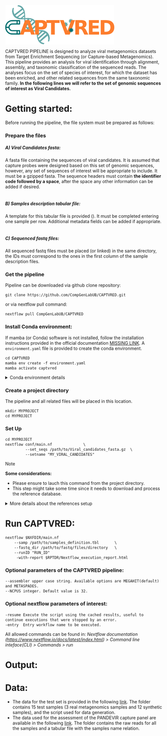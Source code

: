 <img src="./docs/captvred_logo.png" title="CAPTVRED" alt="CAPTVRED" width="350px" align="center" />

CAPTVRED PIPELINE is designed to analyze viral metagenomics datasets from Target Enrichment Sequencing (or Capture-based Metagenomics). This pipeline provides an analysis for viral identification through alignment, assembly, and taxonomic classification of the sequenced reads. The analyses focus on the set of species of interest, for which the dataset has been enriched, and other related sequences from the same taxonomic family. **In the following lines we will refer to the set of genomic sequences of interest as Viral Candidates.**

# Getting started:
Before running the pipeline, the file system must be prepared as follows:

### Prepare the files <br />

##### A) Viral Candidates fasta:</u> <br />
A fasta file containing the sequences of viral candidates. It  is assumed that capture probes were designed based on this set of genomic sequences, however, any set of sequences of interest will be appropriate to include. It must be a gzipped fasta. The sequence headers must contain **the identifier code followed by a space**, after the space any other information can be added if desired.<br />
<br />
 ##### B) Samples description tabular file:</u><br />
A template for this tabular file is provided (). It must be completed entering one sample per row. Additional metadata fields can be added if appropriate.<br />
<br />
 ##### C) Sequenced fastq files:</u><br />
 All sequenced fastq files must be placed (or linked) in the same directory, the IDs must correspond to the ones in the first column of the sample description files.
 
### Get the pipeline<br />
Pipeline can be downloaded via github clone repository:

   ```{.sh}
   git clone https://github.com/CompGenLabUB/CAPTVRED.git
   ```
or via nextflow pull command:
  ```{.sh}
  nextflow pull CompGenLabUB/CAPTVRED
  ```

### Install Conda environment:<br />
If mamba (or Conda) software is not installed, follow the installation instructions provided in the official documentation [MISSING LINK]().
A ```environment.yaml``` file is provided to create the conda environment.

```
cd CAPTVRED
mamba env create -f environment.yaml
mamba activate captvred
```
<details>
 <summary>Conda environment details</summary>
 The main programs installed in conda environment are described here:
 
| Program                      | Version       | Channel           |
|------------------------------|---------------|-------------------|
| perl                         | latest        | defaults          |
| python                       | 3.9.2         | defaults          |
| biopython                    | latest        | conda-forge       |
| bbmap                        | latest        | bioconda          |
| fastqc                       | latest        | bioconda          |
| multiqc                      | latest        | bioconda          |
| bowtie2                      | latest        | bioconda          |
| samtools                     | latest        | bioconda          |
| seqkit                       | latest        | bioconda          |
| megahit                      | latest        | bioconda          |
| spades                       | latest        | bioconda          |
| blast                        | latest        | bioconda          |
| gawk                         | latest        | conda-forge       |
| kaiju                        | 1.9.0         | bioconda          |
| r-base                       | 4.0.5         | r                 |
| r-ggplot2                    | latest        | r                 |
| r-tidyverse                  | latest        | r                 |
| r-plyr                       | latest        | r                 |
| r-gridExtra                  | latest        | r                 |
| bioconductor-rtracklayer     | latest        | bioconda          |
| bioconductor-GenomicFeatures | latest        | bioconda          |
| bioconductor-Rsamtools       | latest        | bioconda          |
| bioconductor-GenomicAlignments | latest      | bioconda          |
| bioconductor-VariantAnnotation | latest      | bioconda          |
| bioconductor-ggbio           | latest        | bioconda          |

 </details>

### Create a project directory <br />
The pipeline and all  related files will be placed in this location.<br />
```{.sh}
mkdir MYPROJECT
cd MYPROJECT
```

### Set Up <br />

```{.sh}
cd MYPROJECT
nextflow conf/main.nf              \
         --set_seqs /path/to/Viral_candidates_fasta.gz  \
         --setname "MY_VIRAL_CANDIDATES"
```
> [!NOTE]
> **Some considerations:**<br />
> - Please ensure to lauch this command from the project directory.<br />
> - This step might take some time since it needs to download and process the reference database.<br />
<details>
  <summary><bl>More details about the references setup<bl></summary>
  <br />
 
This module prepares the file setup and databases to run the pipeline afterward. In the case of databases, the main steps are:  <br />
1. __Database download__: Viral reference database ([RVDB](https://rvdb.dbi.udel.edu/)) most recent version is downloaded. If the database is already downloaded in the desired location it will not be downloaded again. This step can be forced by using the flag:  ```--rvdb_update```. <br />
2.  __Merge database with Viral Candidate sequences__: In this step, sequences from the viral candidates set that are not present in the reference database are included. If the merge has been done previously it will not be repeated. The merge can be forced again by using the flag ```--merge_update```.<br />
3. __Split datbase__: The full database is split into a subset containing only the sequences classified in the families of interest. Another subset containing the rest of the species is created at the same time. If the subset is already created it will not be created again. It can be forced by using the flag ```--dbsplit_update ```.<br />

Note that by redoing any of the described flags, all the downstream steps will be repeated as well. Thus, by activating the flag ```--rvdb_update```, ```--merge_update``` is automatically activated; and by activating ```--merge_update```, ```--dbsplit_update ``` is activated as well.
If the run is interrupted for any reason, remember that the ```-resume``` nextflow option will restart the pipeline from where it left off in the previous execution.

</details>

# Run CAPTVRED:

```{.sh}
nextflow $NXFDIR/main.nf
    --samp /path/to/samples_definition.tbl       \
    --fastq_dir /path/to/fastq/files/directory   \
    --runID "RUN_ID"
     -with-report $RPTDR/Nextflow_execution_report.html
```

### Optional parameters of the CAPTVRED pipeline:
```{.sh}
--assembler upper case string. Available options are MEGAHIT(default) and METASPADES.
--NCPUS integer. Default value is 32.
```
### Optional nextflow parameters of interest:
```{.sh}
-resume Execute the script using the cached results, useful to continue executions that were stopped by an error.
-entry  Entry workflow name to be executed.
```
All allowed commands can be found in:  _Nextflow documentation (https://www.nextflow.io/docs/latest/index.html) > Command line inteface(CLI) > Commands > run_

# Output:

# Data:
* The data for the test set is provided in the following [link](https://compgen.bio.ub.edu/datasets/CAPTVRED/CAPTVRED_testset.tar.gz). The folder contains 15 test samples (3 real metagenomics samples and 12 synthetic samples), and the script used for data generation.
* The data used for the assessment of the PANDEVIR capture panel are available in the following  [link](https://compgen.bio.ub.edu/datasets/CAPTVRED/PANDEVIR_assess_testset.tar.gz). The folder contains the raw reads for all the samples and a tabular file with the samples name relation.
